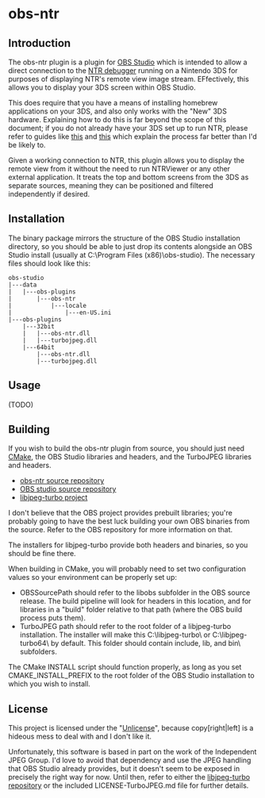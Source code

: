 # obs-ntr

## Introduction

The obs-ntr plugin is a plugin for [OBS Studio](https://obsproject.com) which is intended to allow a direct
connection to the [NTR debugger](https://github.com/44670/NTR) running on a Nintendo 3DS for purposes of 
displaying NTR's remote view image stream. EFfectively, this allows you to display your 3DS screen within 
OBS Studio. 

This does require that you have a means of installing homebrew applications on your 3DS, and also only works 
with the "New" 3DS hardware. Explaining how to do this is far beyond the scope of this document; if you do
not already have your 3DS set up to run NTR, please refer to guides like [this](https://3ds.guide/) and 
[this](https://blog.lvlupdojo.com/how-to-stream-from-your-nintendo-3ds-12d7fd115981) which explain the process
far better than I'd be likely to. 

Given a working connection to NTR, this plugin allows you to display the remote view from it without the need
to run NTRViewer or any other external application. It treats the top and bottom screens from the 3DS as
separate sources, meaning they can be positioned and filtered independently if desired. 

## Installation

The binary package mirrors the structure of the OBS Studio installation directory, so you should be able to
just drop its contents alongside an OBS Studio install (usually at C:\Program Files (x86)\obs-studio\). The 
necessary files should look like this: 

    obs-studio
    |---data
    |   |---obs-plugins
    |       |---obs-ntr
    |           |---locale
    |               |---en-US.ini
    |---obs-plugins
        |---32bit
        |   |---obs-ntr.dll
        |   |---turbojpeg.dll
        |---64bit
            |---obs-ntr.dll
            |---turbojpeg.dll

## Usage

(TODO)

## Building

If you wish to build the obs-ntr plugin from source, you should just need [CMake](https://cmake.org/), 
the OBS Studio libraries and headers, and the TurboJPEG libraries and headers. 

* [obs-ntr source repository](https://github.com/nleseul/obs-ntr)
* [OBS studio source repository](https://github.com/jp9000/obs-studio)
* [libjpeg-turbo project](https://libjpeg-turbo.org/)

I don't believe that the OBS project provides prebuilt libraries; you're probably going to have the best luck
building your own OBS binaries from the source. Refer to the OBS repository for more information on that.

The installers for libjpeg-turbo provide both headers and binaries, so you should be fine there. 

When building in CMake, you will probably need to set two configuration values so your environment can be
properly set up:

* OBSSourcePath should refer to the libobs subfolder in the OBS source release. The build pipeline will look
  for headers in this location, and for libraries in a "build" folder relative to that path (where the OBS 
  build process puts them). 
* TurboJPEG path should refer to the root folder of a libjpeg-turbo installation. The installer will make this
  C:\libjpeg-turbo\ or C:\libjpeg-turbo64\ by default. This folder should contain include\, lib\, and bin\ 
  subfolders.

The CMake INSTALL script should function properly, as long as you set CMAKE_INSTALL_PREFIX to the root folder
of the OBS Studio installation to which you wish to install. 

## License

This project is licensed under the "[Unlicense](http://unlicense.org/)", because copy[right|left] is a hideous
mess to deal with and I don't like it. 

Unfortunately, this software is based in part on the work of the Independent JPEG Group. I'd love to avoid that
dependency and use the JPEG handling that OBS Studio already provides, but it doesn't seem to be exposed in precisely 
the right way for now. Until then, refer to either the [libjpeg-turbo repository](https://github.com/libjpeg-turbo) or 
the included LICENSE-TurboJPEG.md file for further details. 
